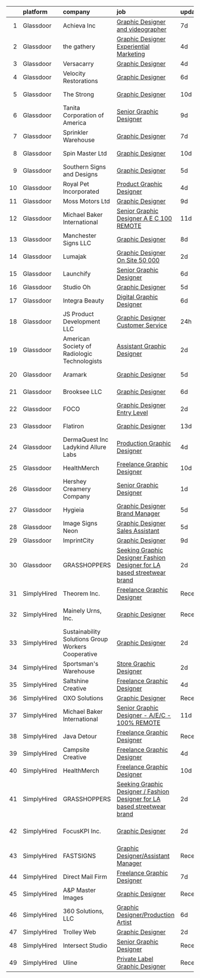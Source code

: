 

|    | platform    | company                                            | job                                                                                                                                                                                                                                                                                                                                                                                                                                                                                                                                                                                                                                                                                                                                                                                                                                                                                                                                                                                                                  | update_time   | location              |
|---:|:------------|:---------------------------------------------------|:---------------------------------------------------------------------------------------------------------------------------------------------------------------------------------------------------------------------------------------------------------------------------------------------------------------------------------------------------------------------------------------------------------------------------------------------------------------------------------------------------------------------------------------------------------------------------------------------------------------------------------------------------------------------------------------------------------------------------------------------------------------------------------------------------------------------------------------------------------------------------------------------------------------------------------------------------------------------------------------------------------------------|:--------------|:----------------------|
|  1 | Glassdoor   | Achieva Inc                                        | [Graphic Designer and videographer](https://www.glassdoor.com/partner/jobListing.htm?pos=101&ao=1110586&s=58&guid=00000182342576d1b1d21a03c5c86996&src=GD_JOB_AD&t=SR&vt=w&ea=1&cs=1_85b7b73c&cb=1658732247099&jobListingId=1008010083874&cpc=973B936603A8D2D9&jrtk=3-0-1g8q2atnk2inu001-1g8q2ato4jfmb800-f49dc6e090ed2f11--6NYlbfkN0BHIfC1zsKGIu0R3teaIu8liT7fbRNLaQeDQfcPJweUK9FtGyWMTNeDjoxkilDbu5zBdGeb3fqnN8586vbmC2CQdjzn3caH0loGinLb5x3XVlhIr3dFrQB6sXPUZGJ4GtCDIXngOMeuVa7mtPuzfnrV9aB-r4n1cwGBI7x6q3Zvvk5C5DXlo0KMN_zatB6ht26wjmM9pbgCif9HgYS9xufNMFuCd_gvkgOBot5hwrJbxNpfOXzcS05BVFc0xWgsPLduJHjgxXGJp-w-kv2aDoQOoTzms-srdE8P6Qia4jcVU7qBj_WWVFZlwzzzKlS-zVR9KmO7_kGMrIIIbKWxNK976sKGKJntX8oJxiZWdtsLgjq2rAnQKNtXLjUtF2UgITvo19yMggIiQGqeGBMeE2Ox58Dt8nsP8LJzC_UKkfakty2jGMmH6LyJhsNOiuYTgcoDU_S0lwGIEabbzZNXzzoI1joUPLxIUGsUYDsR53bqQQ53X_SkozVp5nOuzyt-dVIz6fnzGBE7Bjj5Wth1_mDl-yQurQHboK4%3D)                                                                                                           | 7d            | Atlanta, IN           |
|  2 | Glassdoor   | the gathery                                        | [Graphic Designer   Experiential Marketing](https://www.glassdoor.com/partner/jobListing.htm?pos=126&ao=1110586&s=58&guid=00000182342576d1b1d21a03c5c86996&src=GD_JOB_AD&t=SR&vt=w&ea=1&cs=1_fb0dc8ca&cb=1658732247103&jobListingId=1008017187478&cpc=8D52E76475A7E842&jrtk=3-0-1g8q2atnk2inu001-1g8q2ato4jfmb800-e941fbeab4f19242--6NYlbfkN0AhP4lmMXA4RHoORBwMOO4jgGuXQdrOXeW1_tqLFfVzMw3j9mwMmWpE6nwtfBb7jXniFdM94X6M8o6FRX7nVjCnlx4iXXUYgaBqeFRykWBjoMEb1mPBD_02jZ3uMfN8VzseIutJM000zUf3hu4OAdpGhPivSXy-_MR2AXSO4Fg8cwHZuTjUWbAcVauo7gfEwbd9hsUhoLzbSaWhCWpnGJCf8qfTeMVJuH4aNhoQdIXQvoIrdJs36yafs3o2e7RH8_C4OF7qQ0sHM-WkfXrkJdL1kXVCg_7Pc74BFbeIFQoVZqzuJT9BF_WsQGLWTOQDAm4RnrPbBoKDaVss_MNs2uPLiEosguzIRRs9Hzn9d_FsNxYQvtmWFG3LX4b3l8RzI2Ef0XedNvVz64dbdEChL2yTae4v-fweToCRmhEIZtVDim9jWZv-jRZdISurDGoCQ7CzsPBjfZ6Fn2rh3D47g7exwNgIw97i908rr46xCr-hqCpWiJqE1sPxzsuO_-hjZGs2Yd9UurkCClmpsqnzxjpl)                                                                                                                 | 4d            | Brooklyn, NY          |
|  3 | Glassdoor   | Versacarry                                         | [Graphic Designer](https://www.glassdoor.com/partner/jobListing.htm?pos=104&ao=1110586&s=58&guid=00000182342576d1b1d21a03c5c86996&src=GD_JOB_AD&t=SR&vt=w&ea=1&cs=1_5a5ed98f&cb=1658732247099&jobListingId=1008017672861&cpc=3EF4380CE08E55EB&jrtk=3-0-1g8q2atnk2inu001-1g8q2ato4jfmb800-d801e10d4984f239--6NYlbfkN0A8ZxQCGRbPf4-L_tRFNCKLwYFLWTqi7twj-YBKZhxzVsKJSaCovog1rmDhSgB7cKTPpawcUjI27D-i-uaqifI569uf02015HyDl3ANDlnInr8Ek9RJTCStcnK7ugj8e3R9Aw7FxZogke6NK-yVj8YGQavrq01g5rd40Z0dJs3eQBVx3nrrC3qquBLgj3-FETMpAlmfXeGO8cN1zqplZgnMTTWfj0qakTWz3G-i3IUtPBl5ul0zR_Bng-b8j_RIzgSJ7rQjDMqeMn0DPWFzk_zqNCSh1tQg291GCfvhsWBgvFuMJf5SdGcE7tEcaWfOj2xscPcJ_e-2xRiMC1ssAcfNzSWC6-1XlD6nUS_7d-b-NE1Du4hp8PjkvD3XM0r_Gt7KMOebH84kP3o-W5VM1diATsXkhd5iC2eNxfSRwoLmPf_OI5ROZQLjVeKVeVVS62r2wS7y6gsFiLR5FDJ3cVdJJVRf2nP-xv__c12GCDLCtAMZdEPd7tsqk8cND35i9RodAfYrf4bYRA%3D%3D)                                                                                                                                              | 4d            | Bryan, TX             |
|  4 | Glassdoor   | Velocity Restorations                              | [Graphic Designer](https://www.glassdoor.com/partner/jobListing.htm?pos=122&ao=1110586&s=58&guid=00000182342576d1b1d21a03c5c86996&src=GD_JOB_AD&t=SR&vt=w&ea=1&cs=1_3e88788a&cb=1658732247102&jobListingId=1008013188084&cpc=F793441F64F6F721&jrtk=3-0-1g8q2atnk2inu001-1g8q2ato4jfmb800-718879dd498138ae--6NYlbfkN0AN77IQYG4qNB0SF0w9dx5AeT6p643ab1gAjaH6HGqssSTiJOziOUFQx-rkxQ2Qw5ZqiSzp86OiE4exoQJyMO2XAhdwGS-oqOCs2Pc9WhbFBAFnax7egHdK2Ha3IMrKVKM9fone8Cqh9ipemaNtng3ZfSxjancQh_XMC3MbpMmbdAtvXX8pZwUythVfsb4jJZ9c8ZAbfFfZLE1t6HAOx7Y0VUU4t4SSugyJ4ZdsC9J4j59T7mLAd_lW0Tpq7VXWtgyi9nM4foO6pLjqj6nbuz_FuL1VXI2aesE_TDlKXjj1AtH3u4c3yDyG0zbDFAlSCiCYi3jUQExMlT3w5bHkpgXbvF_jXfOKmemJCGkuY4ReAIkKMEO5XrOHBXvU6FOsRswS4lo-spk9rFg332_2dSuiB9GZEklnQdnUtwUJL-RCn9iSnu_M7aBFLbPyUWEXJwqHGkBrAJF09G1nBdYt4svrTfrtgxczcRkeqigYtFftgETCWbSJlTFHmSKUzt6lyu64gATph42vS6CMeEQ9RUzuTanE73jjLDQbzoNBpYY-ESamcDDo2Z213I7SzgLiovE2FtzZQ-QV0uK-bwT6NPssxAhygQYour7HClhBqsPqTQ%3D%3D)                                              | 6d            | Cantonment, FL        |
|  5 | Glassdoor   | The Strong                                         | [Graphic Designer](https://www.glassdoor.com/partner/jobListing.htm?pos=121&ao=1110586&s=58&guid=00000182342576d1b1d21a03c5c86996&src=GD_JOB_AD&t=SR&vt=w&cs=1_ffad2dca&cb=1658732247102&jobListingId=1008006418414&cpc=8507CEB59E1C6AFB&jrtk=3-0-1g8q2atnk2inu001-1g8q2ato4jfmb800-c010703067dc7c2d--6NYlbfkN0Ahws8kNGmOiLWgauuIziZMRXqfCHQUTTrt6W5dAUkkNd3GnTeS2Y2_3uk8UkBc7BTBSIDhSoQqZgL2YWkou6OS7YcwRvMGY1ZHffOHjBK6xHzvCb-RUwzA-v-NS8LY9EDZb3dEvN4asu_JlHuSWnfMhrJbs6xgvYPvB8pYG0fAIMWOK0Ze1a7b8xlvwRriaAlZbfgkGXopHRZQMHQnfIA4ra4bywfT7xqiJadd0sDOLBEbfyKi_8l7JxwPvahy0VKVpKxpkGfS7qfM06CwsU13WnOTbEapCpkDjuBrmBG9Z2KMNHIK20zDkxafaI8eVN-Saf1SWc815FTjePouv0uNEP3r-FTYQ5A2F91O3bBvrxeELeEi1w_cY_kY0tJJ3icT5yM_HvJRAAgmY__kTVIoWGomhVkL-e6y03KfVd2I64oeU1wD-9sl1HuhLju1wdKZe7WRB9NOpC6FES52euzXdYvAP1gBtqrgLhU3PuHYj2WF5uUytA3Te5nzPp6e5FeiYrC4Lfv5xRF8xabanVO5uqveuNh0eCiVxY_PM_PT3N-L0XjKjpVOtQM3iattI0BNHexopyuTpkiHNelYtUYykSJxmmdIK8__AqXOp2MPIO7XPvwwVAupYgk3NugfztH1z1IczW2cKQ%3D%3D)                   | 10d           | Rochester, NY         |
|  6 | Glassdoor   | Tanita Corporation of America                      | [Senior Graphic Designer](https://www.glassdoor.com/partner/jobListing.htm?pos=118&ao=1110586&s=58&guid=00000182342576d1b1d21a03c5c86996&src=GD_JOB_AD&t=SR&vt=w&ea=1&cs=1_e250125f&cb=1658732247102&jobListingId=1008008662771&cpc=BBBD384EA192911E&jrtk=3-0-1g8q2atnk2inu001-1g8q2ato4jfmb800-674f40f1d29e67f4--6NYlbfkN0Br_TK8j6JaD-QQfsL_934P_c1Ne1AjIrIowKbeDvU6FvU_T-Wr6l-jQp8DOAZoETeOMK1Or8MCHwEqOvm0Ovvh-3yp3dcZtJP4vS22On_tYXEfKg1sb9_9FcQTQ2l3p4Oj_P9sIKoPYP_8Xgrqu91Gd0YQpYxIRsHYdGPLomAy3Ju-L_3yIF0TUmO0ryu2VDKBrvB4VjgkXNAx0NZ6D55nctdvGVGh7auPwit3MAP_Ti2IfNtkzEGvEd-rY2Zps_a6mnlnQKeBr3bfeuYssALRh43NkdxYzbhMH_orGaLzkxESchl0gIhgrnXE4Tt757U0kyzCF4qnGvoX1_4K1UbqnQGpciHrQTumMmQ5yW9IFdigYwFV72HgN_qNvQUJjZiPW3OjNWGVkwMdLDUZKOQuzmZum-vqhEriK53jUKn24jkBjj8ncWeOMogrToyruKhhAyMDk_TDTt1YOd3RQ5Kgp47WmAYpJwZDQ0WFsENU7FnmnMCdkd1HNC2lIKTvoU4LGiDiBitFjQ%3D%3D)                                                                                                                                       | 9d            | Arlington Heights, IL |
|  7 | Glassdoor   | Sprinkler Warehouse                                | [Graphic Designer](https://www.glassdoor.com/partner/jobListing.htm?pos=112&ao=1110586&s=58&guid=00000182342576d1b1d21a03c5c86996&src=GD_JOB_AD&t=SR&vt=w&ea=1&cs=1_457ff8d7&cb=1658732247101&jobListingId=1008010941038&cpc=320F474EFE2ECF9F&jrtk=3-0-1g8q2atnk2inu001-1g8q2ato4jfmb800-8b527e633cb0915f--6NYlbfkN0DWtRa9NJfjQIs4MWRRqD4F41esfMsK79cV24t80VXfzUK_fEmIZn_-szxaf-52mC8KHqwXO1hLyco80HzwDS7Ax5czDvzm9Z1OEmr5tymsWLMS40qj4iYIuPdY5l0bZeVYrBOUL0vQ9zu0aaikd172KMykq6MmtmTml-DihTZy7dwjCrDt2O1buDl-iDRUNBL7Fj81wf2rzPvRUfH_1aZ9ZCyLUZ8xveWlYYcyrWzCLtt8POLc6wKdqE2A8xzCbSKERHGIbp11BJ1yqsdo-nduvUSBEb9RYYI-t5h6ZJqNgiai0ieTyEmh7YJOyvMswaIFTcb1lzo_yai8WH--cjOER7vJdyV7jISdUJfwbWMhKeFpUS1V7FuEn2hF-vDYZS96JTfPCfthjyUjGDeUFlPCTsnG6HUxOr7FSdRD3E5H1IYMs62PRqEXUvcWATn0zMPS0DplzoOlUcnLq_dE-hbfq3db8Tl2Ux1iUBffSeoVzazWyoRgSxHYdz_CTMZzbEA%3D)                                                                                                                                                            | 7d            | Houston, TX           |
|  8 | Glassdoor   | Spin Master Ltd                                    | [Graphic Designer](https://www.glassdoor.com/partner/jobListing.htm?pos=102&ao=1110586&s=58&guid=00000182342576d1b1d21a03c5c86996&src=GD_JOB_AD&t=SR&vt=w&cs=1_64f1ae0e&cb=1658732247098&jobListingId=1008006194441&cpc=3F1CFC387BF86D6F&jrtk=3-0-1g8q2atnk2inu001-1g8q2ato4jfmb800-89f725ba411851a2--6NYlbfkN0BvH3A8keRzMSHNNzpo8GRtlYiokHfs7hRv1iTbqYJ_v3EUQjdtkMnPMFLtVYawuvURRB5lOsxemCJH8Wi1_kXTK54QZo0iJrly-0b7w83BQ_iviPIAJaZWw5KoUGuYM0CbHyyBaYeu5Czi1Q2-Ewp0CCpdF07W0apBDOLdTF2YLPFF3QrPPcP0prpQMtR3u7jwy5k1GVkAdVgyYB17pcRK-26XAe6zEYsKSBIsndJDg1Z4ZuGas1ssdIjpDb9aVr6oDimQNfAhdm4wwVe9sabIEGju7WS1y0ZHsWchfRCfbCNsN7gWcxl8rC8oWZcFJMQin3ZhnRk1HAIbY1jbSdMV70-WXGaqzQ0yzoQOkBcAMTJhvKFufzmJfcnsasQv_jaBdhnGUgfyu8ZU_qxEDNkK-zSUV4-vb3BzWibzhvBsOy-OHS8C8-Fx6UsYm1IP-eqq6eAGKxwns_5h_IgK0znJADTXWkS8T_gG4XE_aJnW3p15xv6zaVn6xzUNS3ScYtqVd4j5Q4lPRlPbeCVB_a5gh3u-mNzTy7WgyAjnCbuUcnR1-KL_YkvjNCm3uSjJcH3FYYvSuxsrSP8u1FmQCyosmKYLaDaeWEbYq3IWnp3-712sVU7EBH26xPAlF8_aUDPBwu-mVDoQvmvVeUJ2Ukhr4p_LEMqugS4%3D) | 10d           | New York, NY          |
|  9 | Glassdoor   | Southern Signs and Designs                         | [Graphic Designer](https://www.glassdoor.com/partner/jobListing.htm?pos=103&ao=1110586&s=58&guid=00000182342576d1b1d21a03c5c86996&src=GD_JOB_AD&t=SR&vt=w&ea=1&cs=1_49a3bef8&cb=1658732247099&jobListingId=1008015076003&cpc=3F1CFC387BF86D6F&jrtk=3-0-1g8q2atnk2inu001-1g8q2ato4jfmb800-84dc9b56028e0648--6NYlbfkN0BKgzQyzTF1Q9mOsR1amaS-juVGLjHt5Cdom-gEF9y-xY-tlIpRXCPWrnKjV90hUjcXJ_YQd4y7uuCoV2XwsPEUIohd5kqiQdDg20K4DdNlYUy1yTfgjPubopTsJGWR0tXEaExfKYTQlcvhamkYq0Aqvr7-pCQxthcjIGuXxYe8THfm0KjfhkfUrcepD1bkJyxoVKEAeMaehAePEulRMv6vOsoipjzbpHGTciPCtTSoQXzfNI6c-GZxMv-5QH2NiskOzZQ0rM9Xh42ipG9aaX2oWZfMQXNwA0c21_-kIEWbJokxyT7OeNqG4RCOEXP5pPbQWHa08giHSeB_O7GHzd4-2CwR-HXBVwG-x-B4rG84NtxdeLv95sch3UtVMpOs2GQR-LXMrdSy_puSb0ELIa3mh3-TqzPAA1Jb06Ex5H2ehJgrd9dC9To__mBSQW_txRvU3noqAbtnpBN4O1SovBs_ZUeh8BaFSsO05s3AkZv5fsMxqkUtSYFQOAsEvvCqWpY%3D)                                                                                                                                                            | 5d            | Thibodaux, LA         |
| 10 | Glassdoor   | Royal Pet Incorporated                             | [Product   Graphic Designer](https://www.glassdoor.com/partner/jobListing.htm?pos=119&ao=1110586&s=58&guid=00000182342576d1b1d21a03c5c86996&src=GD_JOB_AD&t=SR&vt=w&ea=1&cs=1_2c1b37a2&cb=1658732247102&jobListingId=1008017249555&cpc=18C664983486888D&jrtk=3-0-1g8q2atnk2inu001-1g8q2ato4jfmb800-15276c46dba5b718--6NYlbfkN0D0ZqxdZg2TwcIemQ4yr89eGinLCR7bn2QHXosobzuZIHndTq0DHpIG9qUZW2MXIn0pRvJ1kp0T4u8c-JJuz8rqbdKpNehGxzsVdwbCF8rU45XFo4Motd4zt1jh-wgwDW47wi--9YW8xfvbyyMV-U_Z87jHXm6DdaZrg22m1naCSqmKHhodu8VXvcKtUFFOCaDunC3iH3hBNDgaPtJwQFyJitjtSsWa1NsIi7Lmz3dXWWwi7kfhNNj_lTg0IGc0cEBgAiQ3GRDDswscz6YwWvGwA0hF-MyXkwVUnHpKohNcmQe7w9GOPa18xr14I-0eTw8_CTUe9QSCnYoLx9rygqh189SzZjIsEfJPHT08rZb7Ly7FSv0bXGYokJDGv2-pUi8CBdBD9t6cHsFzrNLTk1iVg_juCovKAazu_Q3h_t_xR80ehIS81NIYVQZoy9JSFd3LeIIzB7_0SnrwJtD2JDn7vV6AwoIzaprjpeiG4FSa2f61ukF1j-IWY0pyu69pTk_NjSkSMB-25g%3D%3D)                                                                                                                                    | 4d            | Hastings, MN          |
| 11 | Glassdoor   | Moss Motors  Ltd                                   | [Graphic Designer](https://www.glassdoor.com/partner/jobListing.htm?pos=124&ao=1110586&s=58&guid=00000182342576d1b1d21a03c5c86996&src=GD_JOB_AD&t=SR&vt=w&ea=1&cs=1_f920e0f1&cb=1658732247102&jobListingId=1008008953040&cpc=63C68CF611DF075E&jrtk=3-0-1g8q2atnk2inu001-1g8q2ato4jfmb800-1b496c286689c04b--6NYlbfkN0AO6P3nQQmedbl83GwNa7OohnsrLmja52vUai2UirdROI9UgSpsmWiINCuOBrwWbJYGoThAZp5pTVJG5NXoE32qHW9DYIBClsZ1sinf831hTjYZ6e-_gPWq3dp1x4sdlGIhucKWQihMUkqbpJvIKPw3t2YbRfci9E1A1rlpCKMCma4lfQ-gvChHGFXw6vfCTiPYpmi0Q9ikoaLDq_EuBOJj9tjRQgiaAMnJiUq67fR8PN9o_X04S-xnsN5Rn3bJ68YrTmR3O1gU4xssFBQBjCQ3S_nmEwZUbAswiYDIlF7dcUHny_9MUm8hmdi63N-RWz48D8N8o3hG33lQ9v7r-Wkj_ylOyMjJvyklQFf9m0_YM1v0EALp6TBdF0VpqFErhemFmB7A1Z3cCGQNNXWWg0s5eorTOvQlHiNY85Lhv3r8xinzHg4181snllA32bQkqKD9059puRIm4ZhfrZVaGxWBVhaJU2C7qlM5RYzPE_2UW26nUJdDYyBjF6twPmMMyk4%3D)                                                                                                                                                            | 9d            | Goleta, CA            |
| 12 | Glassdoor   | Michael Baker International                        | [Senior Graphic Designer   A E C   100  REMOTE](https://www.glassdoor.com/partner/jobListing.htm?pos=116&ao=1110586&s=58&guid=00000182342576d1b1d21a03c5c86996&src=GD_JOB_AD&t=SR&vt=w&cs=1_af213339&cb=1658732247101&jobListingId=1008003647290&cpc=BBD63848FB84346C&jrtk=3-0-1g8q2atnk2inu001-1g8q2ato4jfmb800-fe1c8db2364e4908--6NYlbfkN0Bw6-PCJRpRXGAWvRKjRGO12LLkIPLF8Mel29qcmNmjc051Zg1Fu4MVlztxQQQgvSO0mu882ydATROMRq3nK6p594UDNxCN2h3MVWR62BZ1eKVqsk8te5xY6a_fqJprPSnWNCe80mmwmlxLAE5fLxpkG5L1f4qFXUWS4f86M4Q0ptb-Yv0u-LH7kGDv8ZILaaSrgOZfnWZ4tIL9OhjdbTLjZEXKpYWiAguT-5EI0Cse_hNbMMJHg3iYDJ9ZOWG5OHqYWmUWRR7NDQqvX_kGC0k_aicupk75XM-riRi_LuYqEFuDWHoGNATLas29F3pZzai1bV0Yg-OyLAKfaFWMBY2zuw3h1Tgh6RIdPpz3BnH1fIQ3-PVHpHsAvDqHhxeu6g2lOgYtfvd3bO60k9NYesyDe6ZFcZuEY0gMI75G0B9o94j6MAebiepXD8r0yhPJpWFy-Ess9DrHH4upOCV1Bvz91_rld05TeSmI7E9K0MVBavbiGWmnxPOVOaAsoEdOcVcx3unhVLIvXAbaZi5lLpCb)                                                                                                                  | 11d           | Los Angeles, CA       |
| 13 | Glassdoor   | Manchester Signs  LLC                              | [Graphic Designer](https://www.glassdoor.com/partner/jobListing.htm?pos=111&ao=1110586&s=58&guid=00000182342576d1b1d21a03c5c86996&src=GD_JOB_AD&t=SR&vt=w&ea=1&cs=1_f0c8f782&cb=1658732247101&jobListingId=1008009830033&cpc=8EBC6093F3E034FB&jrtk=3-0-1g8q2atnk2inu001-1g8q2ato4jfmb800-a971d59d8c453ec2--6NYlbfkN0AtR68e5gWpPxoovZgA7Udo-dcymoK0NpHFMpIgh7LYz1VY5fzotQ-fS9bC3IBKU90vyXBnCKn0CleKfqM7x7_8fwaqrMciLISt5bdizUGABiyYh41-uNZtUyAJwM422MHaLdYwyoxnGc2O-nxvo6WsvriTnft4iwkjeD-56X7lLnAhmlLJdxgEuRiPQSOIhdFUKmCMKeCkphxSws_p1nHVerJ09kaJI3Gze_od6l5ZZHCuqsZ_vPbwB2p6P808z6sW0WaViH9xZBVP7W0LEg6sXL9C6b-f5-SYOL9iOuocBBLGgVpqYi0wul6FMTSoXGCiRAelS99t-Kxs3uzKerQx-7zQu919uo1jxqoUS3J9ryFgkMdOX26TxHFww68L2zZlc9hcRPeQnZuhISN_SoUOUaI7edbtDlOdKztBjL3IJZt_ydQwhLa4sBiwGaLycI6oemnrAE4XymxmmFWtTYiSZ898sazYUiWIIEoPpYWj82gTpw8mlNLAYpU-4_TaxNg%3D)                                                                                                                                                            | 8d            | Manchester, IA        |
| 14 | Glassdoor   | Lumajak                                            | [Graphic Designer  On Site     50 000 ](https://www.glassdoor.com/partner/jobListing.htm?pos=128&ao=1110586&s=58&guid=00000182342576d1b1d21a03c5c86996&src=GD_JOB_AD&t=SR&vt=w&ea=1&cs=1_c3d935b2&cb=1658732247103&jobListingId=1008023093066&cpc=56C4EA4A1A191A49&jrtk=3-0-1g8q2atnk2inu001-1g8q2ato4jfmb800-c1bee7c6e71f1d67--6NYlbfkN0Bzkuy17zoNwKMVjyusHhR7JNYo3SmelKzW8jp1Pa4Tk0S1mKZ-8FqdgNoVRn-JpLDLTRrq0dkJ3Ok4TnQ627Cnz1-HDUXegZ7ozdz-r2g8ufZHHSumg7yEKrIbc7vsxMDPn_d0Cu1OHfI1lou_v-b1fl3rTl5Z4osK2ecxlIs25RC2i-5mvpErFCzG1zOBOy1paeEC96Oibq6xWVwnFiFFlGZ337OhB1lS1x08Pjg2BQ9tLEzgRlPWbDFm1yrwxZGNu8KiSOyg6CWvZloThszvK9mb6w-bdCJ4s9ySyjWE4VVAJaERXVdSPbwrjGwrg7UzG4Q0vbALzus-Q8C7WV2JtZuC6VIcLj-911yO0M7YtDsRrTY5gL0QqPmq7bqRHfzNKQLIciIrL7YOLbUZj1ehPHYGyPKNAAFFAEmrTPSLb69RbbqjBHDK3BBKGigokVk0I3bDa4fNPPyHMZwnM-xqyu-SSTZQ8yOFlidFcqdKKc77gX3l0cWXVW7hsZICvpU%3D)                                                                                                                                       | 2d            | Carrollton, TX        |
| 15 | Glassdoor   | Launchify                                          | [Senior Graphic Designer](https://www.glassdoor.com/partner/jobListing.htm?pos=110&ao=1110586&s=58&guid=00000182342576d1b1d21a03c5c86996&src=GD_JOB_AD&t=SR&vt=w&ea=1&cs=1_357a67af&cb=1658732247100&jobListingId=1008012423744&cpc=66625C18893C0C14&jrtk=3-0-1g8q2atnk2inu001-1g8q2ato4jfmb800-c377fe846e0651e9--6NYlbfkN0BHIfC1zsKGIu0R3teaIu8liT7fbRNLaQeDQfcPJweUK9FtGyWMTNeDMuM9Zd98WoDM4LZC8wRZWM3PtnTnIqgxfK0wwoY5HmvQZJrRyduDk6hjyDUyLJfsb00dDCDlUe9ycawHQCiRp9NpvbWFabSH6_0PsrngYfPy3QIMbFlvgaDn4ifBA47aDtDMgFo8BmZ7250KCcDaHYRVF73pHKnnWpuGqQZGHafkyKo0Qsea7eQRQcWhkc3OPfmYLZ3EjVJ55r4Zh0cKJzKV-WdY8t0-1i8HRH_bgbzS9arDgTnvJQXeAxYMmQS99Ur17tAYoQZQmJ1K498CQomN1TQGRyrrunmrKGaeeJnonwF3azRYkuuVpfKyKlCuj-UOSUMCVBwZ8qm2eTTmirQhEmZ9Zlx-0DznEz7Y8gQOs184q5MGbdohG1IyMPtZ6iFBP59GCSjwWBvTW26TPgpfKwnqTo-1gUt7IPmAC4OmwI3t3qErp9Hp5KIQfTOcpBdloOsBmjQbDl59I5l1fQ%3D%3D)                                                                                                                                       | 6d            | San Diego, CA         |
| 16 | Glassdoor   | Studio Oh                                          | [Graphic Designer](https://www.glassdoor.com/partner/jobListing.htm?pos=120&ao=1110586&s=58&guid=00000182342576d1b1d21a03c5c86996&src=GD_JOB_AD&t=SR&vt=w&ea=1&cs=1_40d84796&cb=1658732247102&jobListingId=1008014763391&cpc=FAE5E775D180B2FB&jrtk=3-0-1g8q2atnk2inu001-1g8q2ato4jfmb800-7f0a677e82384868--6NYlbfkN0AmLabXY7J6JPiiqr1lOxmFtP62cZVRFrUdLjQL4b-L8eQ7-McrdDuV3YRHJQOTQk174tc6JZEMj2QpUGftsfAO7GUij31hKg4Y7oKky-_lDOoRkdpghXACcRguC49d5mjaQVJDqGUQpRQ0YIExfbvSeERIUriCtVpel_zEhXiVTzm-3quUxj78ttm5LKc3vchexKepgxsGiEtYHt4pWsJhfIBB0AQim_IY0R9QVIutXiIVgr_9-7M2Cv5gnDTP0JXs17pLVVjU72jiU80sxRv5Jjn7Hm4EdnGMehW9k1cfSNuslekwKacGWG7y7G9FSsX33gOZ02FuaqmTzHzLMrcP-Wz8YtMINbkEyjNY__gP4W--z7kr6Dzke6a8yYCaMGcswdRgLUYZULVAiL_1EETzWozZWtNvmPX57p_1NdPZnXSoGzpv7Aj5UDtggqPMUjF-nx1i03xO8PX2Ow-aXv1duvWDzBL18dBR4u6-5X7fV_zo7ElGqhfj)                                                                                                                                                                          | 5d            | Irvine, CA            |
| 17 | Glassdoor   | Integra Beauty                                     | [Digital Graphic Designer](https://www.glassdoor.com/partner/jobListing.htm?pos=117&ao=1110586&s=58&guid=00000182342576d1b1d21a03c5c86996&src=GD_JOB_AD&t=SR&vt=w&cs=1_11e30c76&cb=1658732247101&jobListingId=1008012336393&cpc=D01F56F24F237C35&jrtk=3-0-1g8q2atnk2inu001-1g8q2ato4jfmb800-37195827677686c7--6NYlbfkN0COPWdwSCJPOAkyDe9Lh599O1TcTE17zEfW1nzWD1f-ehRXKnSDZcMQaxUOmgOCqrfKsbX90GBTZNBdoFwzKw4xyzuy9uUfwLpEzqhVdCDK77pDyybizi4myMQen5kF5VIotDpc5ACv4Jm6dhkrqCZqhrqlFPoR34VPv1qV4MCUWfBcmPVeeIM6YesIDCl3zlSL898US5eef9Vs4ZUw9Y9WAnvt0THEwiUWUbdPfJXNaMBYhr8U9SJTf3EY6KhEMoSd79oqlj07gcAkQd1VHvYllOXCKIY1Zr-EvUniTl03_yhJ8-FbpCXZt_jnAF3YgA-KNYCHx4ELNz32HrXiXCK9rZ3AirnF0tYvnqc3LGxtp7kW0PWZcZPQ2t8PwfsvIt6lKDz4GM8rFUv_Qx6xrtoeB0PKWzOMS5d7lSCi-8zOZeHQcAxaRKrgmWAnEXMKfr5NzUS9SwWfjeL0O2l804PHQpgCTewcrwBNKQMs0BcCH_xVkWzDR-fFwPOk17Ho9jOUyZa-g_cnUD5aZsUPMf-0BmiEr2ztOvkw5EU2oIJXRktwDirBCGLuSCmeZN1yNEIsayhFFfWRz8WQwP58wA7_)                                                                       | 6d            | Chatsworth, CA        |
| 18 | Glassdoor   | JS Product Development  LLC                        | [Graphic Designer   Customer Service](https://www.glassdoor.com/partner/jobListing.htm?pos=114&ao=1110586&s=58&guid=00000182342576d1b1d21a03c5c86996&src=GD_JOB_AD&t=SR&vt=w&ea=1&cs=1_7ab2e98e&cb=1658732247101&jobListingId=1008025399174&cpc=BA15C3E50D27FFE8&jrtk=3-0-1g8q2atnk2inu001-1g8q2ato4jfmb800-74c476917b35f0f9--6NYlbfkN0D788tVLZnHYB2JKTLmCXo4PydfvtZKcdbYx6lxKaz3Imdx95jlIVm0gsL2PJCgdG51cvnzS9ttO_D3OYW-xT1WLP151f_YXhPCsdcisSbCpz_wyFWErRmwgbkc0bZmvyaTev2bI6vcKmCorE54adQ_GCbCf4WIDu8jIsLt1E6Nswot5cxOsybZu5FI_q6zJ3HprlxMvFvW7d6qpfk2AULyI7aE5ffUu18XeKC5gjJpS0HMPC3QuJ_XDro1vPDVEu_zvyzmdawpwxC3fMV2B6l-rxqClcU32bbo-kqSA1xKSrHd2ptHjVrQagjwgbK25YF12pkQAMajc6gTZi5WA1DATHTx-LHPLQRSHEmwpXzB39Rqt4ARiXyyaBL5qax7hxacE-2t8zhnLTSgf3Rn72Ptjz5ICc042YceYKVrq5pATEl77lFvY-rsGK6SKZMGz3KypkkO2YNXbi1tM0uvVkxOPY4l77Y1UJ1ygpR8qq0mP08J6wymOGyFj0t6KseorxM%3D)                                                                                                                                         | 24h           | Holland, MI           |
| 19 | Glassdoor   | American Society of Radiologic Technologists       | [Assistant Graphic Designer](https://www.glassdoor.com/partner/jobListing.htm?pos=108&ao=1110586&s=58&guid=00000182342576d1b1d21a03c5c86996&src=GD_JOB_AD&t=SR&vt=w&ea=1&cs=1_1c219c06&cb=1658732247100&jobListingId=1008023483586&cpc=751E07EB93E4E93C&jrtk=3-0-1g8q2atnk2inu001-1g8q2ato4jfmb800-db369ec28d4490c8--6NYlbfkN0DhKnTXE3X-Z3alnuZ5vr5IqMwopOp44gIsw0Xe6fXLvUAOVPUpriGuGVQ66ftvC7KPMXPaQx96Lb6wbWKv6ditIwN37xyOZVhKDcaIsz2A4uTphEku8PEqiMrhh_uBkMqeXIv42iubvaVrnA99or63_8H1rWvdDgSRj042mt0NbRAANDk6zXMFQDwfOncer-TlgL5_xAb2oQPRL-6RVWn21A7a1BSIbXoYFCQsKBpmQ_XifpG8yO4L_6B8RnPR4QmMLqDQqJvqNfTGp4USg6levd7CH5ZbTtJNrzqLEZ-iBvfl2q-uNkX5JjM5vwa00oM6bJaJlXS4-ecODDKMpHRQCcXBMs8nYv8lhPDBGfP1m4u8jo3O8nE2rWxzy-vxcG7zzZnSxeu9ibIk6QbbX4uWYteK7N2TVuGH83-ZbKYcXBXwOek6W5eiX5xKpPxZhBFGr71T6DOFGgmYVDm11_ep7iRpOn6a7oHMBQUqOePIQUc5jUozTRV00xQc7-xAbIL4wze_m20KDg%3D%3D)                                                                                                                                    | 2d            | Albuquerque, NM       |
| 20 | Glassdoor   | Aramark                                            | [Graphic Designer](https://www.glassdoor.com/partner/jobListing.htm?pos=127&ao=1110586&s=58&guid=00000182342576d1b1d21a03c5c86996&src=GD_JOB_AD&t=SR&vt=w&ea=1&cs=1_121c8ef8&cb=1658732247103&jobListingId=1008015010040&cpc=883DC43018083D9A&jrtk=3-0-1g8q2atnk2inu001-1g8q2ato4jfmb800-3c7bc43c64b36a93--6NYlbfkN0B22CsoBS2ljBACA4aqxJzd36m2EVy3595QZmewdZ7Bl0os3Kz352DAgC9CDQOYjQcTFPsVRePhSeWXDBCsxWOOvIaaiLEvyZCZFzDN22keaQaKmyaR9vjzcsTPxLMAxnY0tZeH4jGJX0fwVpr9Xfjhdgz_L4yJAcRLcL63-iexXNrVSaAx98BmBX7RtVwMoj4bRHPZ-itiAwR6Ebp_kJbTqZYIajr4F-38TpcUV3BZTH2uqK7DSQkTOFzI8DIW40pyZTUW1H_mCHkGv-3tJwKVEnzTAzlJHBbSiUlMOcwsLglcuDwjihv-qiMzjbD0HjSlEsABvdl6ksIuJyAKnGTnU2O0uRt0KxQBuyH3t04oceuYAmGEDckCsmUoab7QYJloED9LR62ae6Haj42Y50wbDEumeoxA5gRVUBZl7xQg7vpDoMguhzyFympNj8NSpNDsjmNl1tEj_Zpb7_9C2m6zQI893cKpSyLDPIzWJvPCsnyFb3BSEjPclZer9jEudRZO3Q6gZlc7Og%3D%3D)                                                                                                                                              | 5d            | Lexington, KY         |
| 21 | Glassdoor   | Brooksee  LLC                                      | [Graphic Designer](https://www.glassdoor.com/partner/jobListing.htm?pos=130&ao=1110586&s=58&guid=00000182342576d1b1d21a03c5c86996&src=GD_JOB_AD&t=SR&vt=w&ea=1&cs=1_4b09d47c&cb=1658732247103&jobListingId=1008012581609&cpc=3164FDD6030E246B&jrtk=3-0-1g8q2atnk2inu001-1g8q2ato4jfmb800-9ae5bb4da07966d9--6NYlbfkN0CwBHZfzB24kXZIfH3kkQeSVdLrhgGPWJNO51Udk4ZrR7dXRJYdB9YOzPU57MDGzKbvPB2pPabfes9sgKcU5gsg156B-YXhD5U5M-SZtg_Lh1hjcraTFSF2IdfeYo0Sw3aUMT5C6CDC3QBpKNAjFGaSE0PCB3SbCNQEEaB3szYYBGAtuTMcpM3VDf8TOO1_XSiCt0PwsuNg20YYzr1MgRE-btmczOhvYMjSVSL3hCL1y0zLvPaaYKOllj9FRWHqu7U0kIHPpdTQZB9Nn10Td5gL2VGIrPvuK0iGM8YiR42DWDIIf32l1FBKhgglWCz6puM0CupMUtj8mrolklTbWt3NWncpPZq_0KwuzWMt1N2vOy-FfjMvZlBZg4LOWi59GAP21ldXcJ0xuUv7JhqYaEo4WAggcWBZjs6I4ARlXlMdxUD7xf9t1mEhanDBEVUSMLLQE7S0G7EXQVqsqrLiGuq26gJEzUGg3KbbMexvKzBy98iYYZ8cNGLsM8IV1kbK6h0%3D)                                                                                                                                                            | 6d            | Pleasant Grove, UT    |
| 22 | Glassdoor   | FOCO                                               | [Graphic Designer Entry Level](https://www.glassdoor.com/partner/jobListing.htm?pos=109&ao=1110586&s=58&guid=00000182342576d1b1d21a03c5c86996&src=GD_JOB_AD&t=SR&vt=w&ea=1&cs=1_93b992a8&cb=1658732247100&jobListingId=1008022900666&cpc=0C1A14C72F2C651E&jrtk=3-0-1g8q2atnk2inu001-1g8q2ato4jfmb800-01b3561b09642317--6NYlbfkN0CAjL5CW6x_fMf17Mi1xiOe2uD87vsSSUTD47kcruB6pO6puMu7jUgMD4rQaZuc3ni1QbZG00yS7DQGx3oh6RglkQFA0umzEmarhg2BEcBUshCC7mnYVadns1FWBw362azZi_Lpcb-SQcxibH4KVtg90rOsX_157WKN8YU1QXXsMCV__PvW5FnukQj_Z1mru_Y4AZHAz6CxbsIVC9_oyWZiYaDa5WYTSQ5-LXkkhV88wTrC2VKL5VcMEiwOCf_cz8h_D_2Xt1Rj6qUy4lMhs9BhiUEQHZ792A1rOHi1Zaw7CeUKifNBG4qSsqFIvCZbCi-hUJlUgIn1cvx_hcWM0t9-BHgNk12W0Y49dTdCBJhyKJnl-uUWY-YmOERHtdBBN7cZ95cPbkOmG_f03eX5cYMbZg3m6qLarzVWS5xKIiAZe6tdvjYoDf9fUjykgQ-hy6ylP3zmCdyfWCKO7nbvsDEfaOHZ9RHN3yfVHfOKaZm0xwnbPojiL0IX0SEt6-14uvV7DezOwIp5wQ%3D%3D)                                                                                                                                  | 2d            | Somerset, NJ          |
| 23 | Glassdoor   | Flatiron                                           | [Graphic Designer](https://www.glassdoor.com/partner/jobListing.htm?pos=129&ao=1110586&s=58&guid=00000182342576d1b1d21a03c5c86996&src=GD_JOB_AD&t=SR&vt=w&cs=1_dc4707f0&cb=1658732247103&jobListingId=1007998360162&cpc=87A0A889578C8297&jrtk=3-0-1g8q2atnk2inu001-1g8q2ato4jfmb800-7f3e63add6d830aa--6NYlbfkN0A27_1iFbe4K4nXcF5wT_h6GG-S0ryu6VoxQVhf3PlIxUyaNKJFUHccPl0CcJ4p7qqWcNIqJbYUxOnFcHJM77KEbH8WBG9_KDhZdgUzbxaTWV_expYJq-Kjq5aAMaqZ6QHJ15C5grj0AUQoWw4Me0kChoVtTlBOi4Og3Q8meDcnoFa4B65Wpv8b2Swr4I2wirDHqLFAOxAo-XINLiFHbpX2qP8EgxcyGYHcHibyoOfZrQkk2vYIlAcSfIRNoFXgpi1NKl83MzJ40xzLV8MPwtf8o3iU9XacGd7GcKS5HSjdenvvebQ4oFeH07r0D78m3EyHDd1tV-L5dSAmrn6vYGzrLBgZGr04n3mPn3OD8PmoWVjtsh34CKd9xscocRw-dIxB8vGCaMXnEWvr93rUo2sqiIHSA7G1HYGJHHfC-_lv-NBLQvSvORDS0q9rB9ngvK5jwXQAaMgJ864uM5wnibAgi8TuVLF8oCLpU9_sQjGVLYsVP51YCUrK1Sj6Q1P0r_ojyx0r6A_jrBMlCb2GAXjI7kfFTrXTnRCeJmb7dsT5lA%3D%3D)                                                                                                                   | 13d           | San Marcos, TX        |
| 24 | Glassdoor   | DermaQuest  Inc   Ladykind   Allure Labs           | [Production  Graphic Designer](https://www.glassdoor.com/partner/jobListing.htm?pos=113&ao=1110586&s=58&guid=00000182342576d1b1d21a03c5c86996&src=GD_JOB_AD&t=SR&vt=w&ea=1&cs=1_a2205dbe&cb=1658732247101&jobListingId=1008017239375&cpc=3E225290CE1C2C09&jrtk=3-0-1g8q2atnk2inu001-1g8q2ato4jfmb800-c7a59f1944f3bb6a--6NYlbfkN0D0ZqxdZg2TwcIemQ4yr89eGinLCR7bn2QHXosobzuZIHndTq0DHpIGa8m-6p8Gf6K7PWM0URobNBc-gi4vvVmqVZL9UFMlPFq7EqZBTck9cJHca-a1DPInrlpWB_rno-60h1vT2PTvv4Kpy47Xxi93V_8oVdffDHgm1LvosrrooqiI0xOTEaZ8SGxIV-_zuk6sFyAm8g2f9OCh4eBdMppp4HYeZ4iMUR88Ee6y8r1Pjs6kPzhoRvgvD7RZ0KpBbq3VulS1kkh8vDsBR3Mm3PaBggrIHTJZluhY_bBusUisvA3tL8QUnOQIBect-cYrkFQ6Neh1Pgh9bzcybd4pcayefcbB-wEFLN9qu6VFcFjE9Jbf9DsmJzOSfv8oi3QpvD0O_xr6JRrFFhfBcZ3lsRLEUBI1A8kuBNzrpMUlQIBEOHYDPiCjFrvrG-7Se0PoxEF8TzIWmelQtpxfB_Osl9nUfsXVvCava0ffkYmS4oi2SDDEpxNdptrl3rIOPPgm006eESbesZKevQ%3D%3D)                                                                                                                                  | 4d            | Hayward, CA           |
| 25 | Glassdoor   | HealthMerch                                        | [Freelance Graphic Designer](https://www.glassdoor.com/partner/jobListing.htm?pos=123&ao=1110586&s=58&guid=00000182342576d1b1d21a03c5c86996&src=GD_JOB_AD&t=SR&vt=w&ea=1&cs=1_c9d95200&cb=1658732247103&jobListingId=1008005751463&cpc=3DB599BF2F4828F0&jrtk=3-0-1g8q2atnk2inu001-1g8q2ato4jfmb800-d04551f9b2678583--6NYlbfkN0CJfBDSEeEc7eUnd5rVrn_aucFjVrvzgr_Il_-mepVEc-BLHCDOq-mgCmeFXAeYHsF02brgSvziQCU-GFCF8qBdIgZ04X2e8CQON-LG0-R62OPXwxprqx22bF7M5wxVJHq92As2CIT941S1gZZvlDWFP2MWM1HNHby7FZViwuXuOIwvH4DhgIfXsCY_sHGqok5jV5Bkwr0B7JxdUEK_nVYcQm2mWBlMI2yNg908Qb8DSHuA-tQsmCJ7y_23yqRuG5v72NpPKlB2r1k989XaTlwZkOugijzp-3RppmUt_S2Uy1xBnKq0l51_bScm4c_gOz3C-wkl88_uzSRk64RiN32ybo_CTCPVIeFlGl4QmIcXU9UZ7wiaZiOSoXECHTCbyqK-xHOPOqOk-fvhg9iEYhmXq0r1JZRLODnMVYEAh4753UmfyJYmy7r8yaH2LyK4qPaLS2zZt0BNM_74eEYvtpXUGYhhEFbcS_tPVDukJ9a3rPQIQU8V6GCDBjP9641XuJ1v3EdakduCaQ%3D%3D)                                                                                                                                    | 10d           | Miami, FL             |
| 26 | Glassdoor   | Hershey Creamery Company                           | [Senior Graphic Designer](https://www.glassdoor.com/partner/jobListing.htm?pos=125&ao=1110586&s=58&guid=00000182342576d1b1d21a03c5c86996&src=GD_JOB_AD&t=SR&vt=w&ea=1&cs=1_e0a95f87&cb=1658732247103&jobListingId=1008024385421&cpc=87A0A889578C8297&jrtk=3-0-1g8q2atnk2inu001-1g8q2ato4jfmb800-f19d48d37dfd418d--6NYlbfkN0Dxj3DzRGL8XZKnkDSrPihTjaziSN7NJkhIbRFhuDk01y2j6YX8ZT6V4PpbbVuhSAnZOgLKiVZkVQxbfHzcuLZ9OhmqKAAUr2v61b0YsAuRHDyzubYFDrtyP4oeQbAes0XkK5XbzVkZV75I6GCveP49oPRrGNxhFMCtvUuRgnWHKhZpASJXkFOWC8GEHZve-GfIhvvFZUSfLJppO7Lpx3TlZEmvbTzmAYATAjQLSR9Wlb4zeDqn5vB3BqnvgM6EziVXJPNYd21q248oRRjSxr6TnGVMNouN0ZqrC7gjzIwYGfnCt4rTg40FNYwmWoub8QuE4krgLhkds2Jjew9lSir7E3ZUPl6AyyAcCys3FiD1U-ZvnMG7Fe0ra5Aa6AW9JPF6JFlS71MgZkeevfqVL75qafOOCtlorybbVwhGav1DA6a3qCgFu_m35rds65-KMnQGfajWDwSn4up52r1A83IitsvDYxM3QrcLODBNXfgYXPFRxLZRnfbU0XOJ-k9ETL8%3D)                                                                                                                                                     | 1d            | Middletown, PA        |
| 27 | Glassdoor   | Hygieia                                            | [Graphic Designer Brand Manager](https://www.glassdoor.com/partner/jobListing.htm?pos=115&ao=1110586&s=58&guid=00000182342576d1b1d21a03c5c86996&src=GD_JOB_AD&t=SR&vt=w&ea=1&cs=1_9db75911&cb=1658732247101&jobListingId=1008014985201&cpc=D7FE8E303655E3F3&jrtk=3-0-1g8q2atnk2inu001-1g8q2ato4jfmb800-c1d1aa16303670bf--6NYlbfkN0BHIfC1zsKGIu0R3teaIu8liT7fbRNLaQeDQfcPJweUK9FtGyWMTNeD6titxxg6456FtE5pc_x6yaitHbu6IMXMuVO1wHWGaeDpdjeneTkdJ8ufZfy0KJLzPy2TyIaY0XfviMMBnIcngvZ0738bBNByVU7KQ7t_BwmlnL_-_K5Yocrxaqcq4CEtiX8n54cZTOHx6xXONXMi3dajGvkAjTRhoDQEPcOko3-WC7YQIxdFSaO6Homd6lnkJLgWrVak5gPsYibGvejF-S9NkVlaiYPZb5S81R7EufRIRFDbb0sX_FSUP1Kv9NBQqbL7FkvLFJWPy3M41WNeTbs2vVd62lHhbNMEXzIiYiHU3fdD-loEoG5fRtI2RP40lIvvrfylmKUMdxTt6X5Oi-o1ztJMKT63Em9a1kJnoShP9HMLHIcasHUukTuXsrIPj3VT5NgnC4Fgdfh6LiFByzBZxWFH4ax46GTeNyE2K247YBn5avsQJSLfjRwTbO0ZPVKq3ESkBwTqvW6nftR52w%3D%3D)                                                                                                                                | 5d            | Livonia, MI           |
| 28 | Glassdoor   | Image Signs   Neon                                 | [Graphic Designer Sales Assistant](https://www.glassdoor.com/partner/jobListing.htm?pos=106&ao=1110586&s=58&guid=00000182342576d1b1d21a03c5c86996&src=GD_JOB_AD&t=SR&vt=w&ea=1&cs=1_41b210a9&cb=1658732247100&jobListingId=1008014466556&cpc=466AF8A5143942DE&jrtk=3-0-1g8q2atnk2inu001-1g8q2ato4jfmb800-812a5847e38fbbf6--6NYlbfkN0D_KRozbKJx95I3LRYgbj09bqBDFeyQG4s8tCOB31p2DFF3XWjUbq1KeTxeQ6z6f-hZJHrYtnIj_ImTdzZu4MDf8fNA_wO8KBH26di4df6UWteDEzFYzWb9kBrlKSvWP3wY1YW4yU5zvR4l7N5z9g0VV0nRCRKxhM2CouSoZmF6kRzpemfEQ5od6qBEOzuF_6M6o44HMmOzbvUlwPtwSRXxLMfe6CvcY46ve2B3-_aDQ0Y2WmUtH3djY2h0lHw2jCAWfUrhjF5xY7dGkPFc3xTPtOLeEy0jnmdO4oPb1jQqlv2c8wUy6qVE_AWlq4pkDnQS4GVjq4vG1Dqmpluf2bkEwHhXySAiTT-pBwehg-j0kt48yOkFUn840LZXii1OQxAbtnbyXwe2zVWzDO0lfNoh6IQ05Ne8BVCc1sa63hu7BYv0GQwF1wg8Ts7JpKfyx3-N9q086xyc7w2VEhTJVD0Eow5PIRTYwin7-93v9af108z0GECN4DPwXgC0merdFTF0E81emUnWkg%3D%3D)                                                                                                                              | 5d            | Hattiesburg, MS       |
| 29 | Glassdoor   | ImprintCity                                        | [Graphic Designer](https://www.glassdoor.com/partner/jobListing.htm?pos=107&ao=1110586&s=58&guid=00000182342576d1b1d21a03c5c86996&src=GD_JOB_AD&t=SR&vt=w&ea=1&cs=1_517dd98f&cb=1658732247100&jobListingId=1008008239786&cpc=459542F86C2FA7A2&jrtk=3-0-1g8q2atnk2inu001-1g8q2ato4jfmb800-7ea1ba4286dd2615--6NYlbfkN0CtVbCdb7HNiGK-j12DyON91kalj8bUwhHK1hrWClSkaSyd9sOLDTHuiVDBxyqa3gCCeipHwdQoH-fiSLvy30YP4NvFIVRBnabdvxx04vo4QzgBaG6FIV5tX0akNf1Jnrk23lMyTBSioAlpfi2ZweB4PcCBKFh_CH7NkhHF-qcveSbDdYzfpUvX2FuLAQ1ucIdxxwSL4upaT8zaKJ6sQCr-z6SUb_iBXVfVCHlzKwtM6iGeEcMTxXJDAIojt4LuMcDY-GN5wLONQCTc3YB__q0TeWE8s8NZEBGI17bRIX3Aa24-qmyd4U8IFUWhEPcnqSS4lG4AIJqY2_5ekfH_z8KOS4J99yQ5D_xmy8KsE8XjSDWINML6igJcElTrKIv6lg6v686gfJ2V5AENHUATpjR-WrYCOlQaICdBD1X0v_S9v_CPMEm-rK-wT51r_iOSMTe1e5uvNO4Hmh-As5hgvXmIuoCXo4gaMhDZ6NFv4B4FT4sjXGnThzkNjuP4tiiyRs4%3D)                                                                                                                                                            | 9d            | Meridian, ID          |
| 30 | Glassdoor   | GRASSHOPPERS                                       | [Seeking Graphic Designer   Fashion Designer for LA based streetwear brand](https://www.glassdoor.com/partner/jobListing.htm?pos=105&ao=1110586&s=58&guid=00000182342576d1b1d21a03c5c86996&src=GD_JOB_AD&t=SR&vt=w&ea=1&cs=1_e0cf8724&cb=1658732247099&jobListingId=1008023834020&cpc=7F6F94E2229B3AB5&jrtk=3-0-1g8q2atnk2inu001-1g8q2ato4jfmb800-7889e446de2386ce--6NYlbfkN0CPEiJEzZq4I_K6S6Q9VC1QMfIsI0INZ1UYi7vjgDL48f87QLouAYwobelOUSOt0kYOM3PhT0Lec-TyoJq8apc8yU8pyYEYwRdfIoc09R8tDdxmjIMz5nSZ371rScg0qCS90jav0PGIUWuZG3UL_Fe4H3kgvwDEW_HwyrOshNnzKhhfXYNG_RZ6pOxyWa19x7InZ46Fe-faNcN4nzY5o3K-CiUBACmk01QYKYLSQDsqrGY427kQgAaKtNMX83MAM_u28gdZYDo2FDvi9ocJfwYVVDeXYQQK76f5Uy5jRF6WeYigcoF-_VG-0QeBkMOivQ-UVIYhSAUIuyyHgnlRHyGBBvNleMRGD0LImT3XewQZ_-N35ESH2pBkPX0vRBplNfNjugOtsIf8sW0T_LUaxRb7UKUFFyf90A1deEAUx2Iz6LSZi_T64yPuUhcRG0SsXx_UYiW_Fj0nvTAuRZ6CfMyNndE4eWuRZ8dBNkkutMlS1hNM7J7ZCtvUMM2PBM6unk_0q9AVo_tP4BWNrQqLHG8d1Sfbc1PHz-HiI3qUPC9zfcKfCKa38-rcZxC-FBXxe-c%3D)                                   | 2d            | Remote                |
| 31 | SimplyHired | Theorem Inc.                                       | [Freelance Graphic Designer](https://www.simplyhired.com/job/X9uns7gwmHwlm_ccFdh4AiB-UXISgpLZ7m-DP3rc-uv3Ok7Ouux7Ig?q=graphic+designer)                                                                                                                                                                                                                                                                                                                                                                                                                                                                                                                                                                                                                                                                                                                                                                                                                                                                              | Recently      | Remote                |
| 32 | SimplyHired | Mainely Urns, Inc.                                 | [Graphic Designer](https://www.simplyhired.com/job/gG-i4c932FpIrG614XmP7eRY80mZQhWMVG88xAFzpUDuSGhniZMxng?q=graphic+designer)                                                                                                                                                                                                                                                                                                                                                                                                                                                                                                                                                                                                                                                                                                                                                                                                                                                                                        | Recently      | New Gloucester, ME    |
| 33 | SimplyHired | Sustainability Solutions Group Workers Cooperative | [Graphic Designer](https://www.simplyhired.com/job/E76IHSW6Due9b1yhNP77vp0uojcOJZxr05zvbA-_lBYQymOlKdMD_g?q=graphic+designer)                                                                                                                                                                                                                                                                                                                                                                                                                                                                                                                                                                                                                                                                                                                                                                                                                                                                                        | 2d            | Remote                |
| 34 | SimplyHired | Sportsman's Warehouse                              | [Store Graphic Designer](https://www.simplyhired.com/job/psQm32n4NPdcnH7hWKNGIBaoGCR4uQv6bUCM2XoCCRp_F0walxElUQ?q=graphic+designer)                                                                                                                                                                                                                                                                                                                                                                                                                                                                                                                                                                                                                                                                                                                                                                                                                                                                                  | 2d            | West Jordan, UT       |
| 35 | SimplyHired | Saltshine Creative                                 | [Freelance Graphic Designer](https://www.simplyhired.com/job/r3rQMTjSSo2CMiI7j06T_LX58yf_VXJjNBTtlRQlDF3D6aVZqmjRBQ?q=graphic+designer)                                                                                                                                                                                                                                                                                                                                                                                                                                                                                                                                                                                                                                                                                                                                                                                                                                                                              | 4d            | Oahu Island, HI       |
| 36 | SimplyHired | OXO Solutions                                      | [Graphic Designer](https://www.simplyhired.com/job/BXUyWLRJM5GqlXxmpwBw-g_A_qs7M6-f7IDZTvQqqHxFROKtKw3p1Q?q=graphic+designer)                                                                                                                                                                                                                                                                                                                                                                                                                                                                                                                                                                                                                                                                                                                                                                                                                                                                                        | Recently      | Adobe, AZ             |
| 37 | SimplyHired | Michael Baker International                        | [Senior Graphic Designer - A/E/C - 100% REMOTE](https://www.simplyhired.com/job/DFg4oocVJS85oZHwfcGfAibfChdi_9RZxLa2lKPdQQg2wnk2GyxM9w?q=graphic+designer)                                                                                                                                                                                                                                                                                                                                                                                                                                                                                                                                                                                                                                                                                                                                                                                                                                                           | 11d           | Los Angeles, CA       |
| 38 | SimplyHired | Java Detour                                        | [Freelance Graphic Designer](https://www.simplyhired.com/job/yTHNGr_2rj2rfiuzlpX9okId_jQHvk40sZ-q7z_fbjJVdtYJZTmMWg?q=graphic+designer)                                                                                                                                                                                                                                                                                                                                                                                                                                                                                                                                                                                                                                                                                                                                                                                                                                                                              | Recently      | Remote                |
| 39 | SimplyHired | Campsite Creative                                  | [Freelance Graphic Designer](https://www.simplyhired.com/job/x5KJcQhNAwWY9vXPiX7y1KZZFfcHernUhlJo1dPRMYyr5aDNcjxV8A?q=graphic+designer)                                                                                                                                                                                                                                                                                                                                                                                                                                                                                                                                                                                                                                                                                                                                                                                                                                                                              | 4d            | Remote                |
| 40 | SimplyHired | HealthMerch                                        | [Freelance Graphic Designer](https://www.simplyhired.com/job/J5EM7heVMaxJIFjeguyOU24Ve7J9Y0lmK_eivbgA5CEMQI7lYEYGlA?q=graphic+designer)                                                                                                                                                                                                                                                                                                                                                                                                                                                                                                                                                                                                                                                                                                                                                                                                                                                                              | 10d           | Miami, FL             |
| 41 | SimplyHired | GRASSHOPPERS                                       | [Seeking Graphic Designer / Fashion Designer for LA based streetwear brand](https://www.simplyhired.com/job/uiRohTDKnVBfuY2oq7OWxSxYZ53gmydCdv__fej7EWA0gMO0Lr1wqQ?q=graphic+designer)                                                                                                                                                                                                                                                                                                                                                                                                                                                                                                                                                                                                                                                                                                                                                                                                                               | 2d            | Remote                |
| 42 | SimplyHired | FocusKPI Inc.                                      | [Graphic Designer](https://www.simplyhired.com/job/o_3HzjXxEiPfFpnJQ8lSs46YD4K2yOVKAWM1o08sechk0srPtTjUag?q=graphic+designer)                                                                                                                                                                                                                                                                                                                                                                                                                                                                                                                                                                                                                                                                                                                                                                                                                                                                                        | 2d            | San Francisco, CA     |
| 43 | SimplyHired | FASTSIGNS                                          | [Graphic Designer/Assistant Manager](https://www.simplyhired.com/job/2ou4VxhCR3k2dgrhPnwLLDgfM5Um3Zi7St0ns9wbH8K2KkXHvuYbhw?q=graphic+designer)                                                                                                                                                                                                                                                                                                                                                                                                                                                                                                                                                                                                                                                                                                                                                                                                                                                                      | Recently      | Yorktown, VA          |
| 44 | SimplyHired | Direct Mail Firm                                   | [Freelance Graphic Designer](https://www.simplyhired.com/job/UAWAJO5Zuoq_05Sn5bB89OQBH5fsmBfgLGyALbbesiMObR8UsXk4rw?q=graphic+designer)                                                                                                                                                                                                                                                                                                                                                                                                                                                                                                                                                                                                                                                                                                                                                                                                                                                                              | 7d            | Remote                |
| 45 | SimplyHired | A&P Master Images                                  | [Graphic Designer](https://www.simplyhired.com/job/CjtcE5JyLVGZWLnPz7Z_F6gUkbAdODAOFXFEC5T0OUznPJdKJLaZiQ?q=graphic+designer)                                                                                                                                                                                                                                                                                                                                                                                                                                                                                                                                                                                                                                                                                                                                                                                                                                                                                        | Recently      | Utica, NY             |
| 46 | SimplyHired | 360 Solutions, LLC                                 | [Graphic Designer/Production Artist](https://www.simplyhired.com/job/wTKuKhJFue8gAenatIutsqNnn1KWWLvcslbVcB2Shz7OnZLg523oNA?q=graphic+designer)                                                                                                                                                                                                                                                                                                                                                                                                                                                                                                                                                                                                                                                                                                                                                                                                                                                                      | 6d            | Remote                |
| 47 | SimplyHired | Trolley Web                                        | [Graphic Designer](https://www.simplyhired.com/job/X6DnnAFR7h5sbD_z_Q-uYReFlYIYuhJsz7QwwqKgVswnB7wJIRZEfw?q=graphic+designer)                                                                                                                                                                                                                                                                                                                                                                                                                                                                                                                                                                                                                                                                                                                                                                                                                                                                                        | 2d            | Remote                |
| 48 | SimplyHired | Intersect Studio                                   | [Senior Graphic Designer](https://www.simplyhired.com/job/uo9RM1YbzlQyBxsZEublnT1Hb7Ok3a1Djp87cH94xxSPFkA6cZenew?q=graphic+designer)                                                                                                                                                                                                                                                                                                                                                                                                                                                                                                                                                                                                                                                                                                                                                                                                                                                                                 | Recently      | Kalamazoo, MI         |
| 49 | SimplyHired | Uline                                              | [Private Label Graphic Designer](https://www.simplyhired.com/job/gaU7wG-0MokVf1_JRYGiyTzy8gVqJplpjUfErgk8B2FmWrZf0ZLp5Q?q=graphic+designer)                                                                                                                                                                                                                                                                                                                                                                                                                                                                                                                                                                                                                                                                                                                                                                                                                                                                          | Recently      | Pleasant Prairie, WI  |